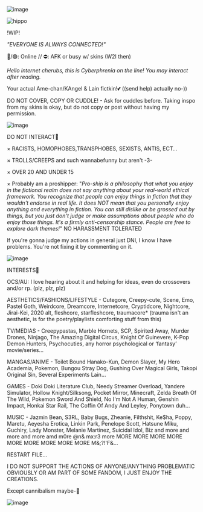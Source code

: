 ![image](https://files.catbox.moe/c0pxcl.jpeg)

![hippo](https://files.catbox.moe/erjzd7.)

!WIP!

*"EVERYONE IS ALWAYS CONNECTED!"*

<!--
**KANNIBALKUNT/KANNIBALKUNT** is a ✨ _special_ ✨ repository because its `README.md` (this file) appears on your GitHub profile.

-->
🌙/🟢: Online // ⛔️: AFK or busy w/ skins (W2I then)

*Hello internet cherubs, this is Cyberphrenia on the line! You may interact after reading.* 

Your actual Ame-chan/KAngel & Lain fictkin!💕 ((send help) actually no-))

DO NOT COVER, COPY OR CUDDLE! - Ask for cuddles before. Taking inspo from my skins is okay, but do not copy or post without having my permission.

![image](https://files.catbox.moe/7b71cc.jpeg)

DO NOT INTERACT🔪

× RACISTS, HOMOPHOBES,TRANSPHOBES, SEXISTS, ANTIS, ECT…

× TROLLS/CREEPS and such wannabefunny but aren't -3-

× OVER 20 AND UNDER 15

× Probably am a proshipper: "*Pro-ship is a philosophy that what you enjoy in the fictional realm does not say anything about your real-world ethical framework. You recognize that people can enjoy things in fiction that they wouldn't endorse in real life. It does NOT mean that you personally enjoy anything and everything in fiction. You can still dislike or be grossed out by things, but you just don't judge or make assumptions about people who do enjoy those things. It's a firmly anti-censorship stance. People are free to explore dark themes!*" NO HARASSMENT TOLERATED

If you're gonna judge my actions in general just DNI, I know I have problems. You're not fixing it by commenting on it.

![image](https://files.catbox.moe/7b71cc.jpeg)


INTERESTS🍬

OCS/AU: I love hearing about it and helping for ideas, even do crossovers and/or rp. (plz, plz, plz)

AESTHETICS/FASHIONS/LIFESTYLE - Cutegore, Creepy-cute, Scene, Emo, Pastel Goth, Weirdcore, Dreamcore, Internetcore, Cryptidcore, Nightcore, Jirai-Kei, 2020 alt, fleshcore, starfleshcore, traumacore* (trauma isn't an aesthetic, is for the poetry/playlists comforting stuff from this)

TV/MEDIAS - Creepypastas, Marble Hornets, SCP, Spirited Away, Murder Drones, Ninjago, The Amazing Digital Circus, Knight Of Guinevere, K-Pop Demon Hunters, Psychocuties, any horror psychological or ‘fantasy’ movie/series…

MANGAS/ANIME - Toilet Bound Hanako-Kun, Demon Slayer, My Hero Academia, Pokemon, Bungou Stray Dog, Gushing Over Magical Girls, Takopi Original Sin, Several Experiments Lain...

GAMES - Doki Doki Literature Club, Needy Streamer Overload, Yandere Simulator, Hollow Knight/Silksong, Pocket Mirror, Minecraft, Zelda Breath Of The Wild, Pokemon Sword And Shield, No I'm Not A Human, Genshin Impact, Honkai Star Rail, The Coffin Of Andy And Leyley, Ponytown duh…

MUSIC - Jazmin Bean, S3RL, Baby Bugs, Zheanie, Filthshit, Ke$ha, Poppy, Maretu, Aeyesha Erotica, Linkin Park, Penelope Scott, Hatsune Miku, Guchiry, Lady Monster, Melanie Martinez, Suicidal Idol, Biz and more and more and more amd m0re @n& mx:r3 more MORE MORE MORE MORE MORE MORE MORE MORE MORE M&;?!'F&...

RESTART FILE...

I DO NOT SUPPORT THE ACTIONS OF ANYONE/ANYTHING PROBLEMATIC OBVIOUSLY OR AM PART OF SOME FANDOM, I JUST ENJOY THE CREATIONS.

Except cannibalism maybe-🔪 


![image](https://files.catbox.moe/zq7ryv.jpeg)
